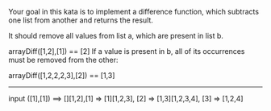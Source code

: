 Your goal in this kata is to implement a difference function, which subtracts one list from another and returns the result.

It should remove all values from list a, which are present in list b.

arrayDiff([1,2],[1]) == [2]
If a value is present in b, all of its occurrences must be removed from the other:

arrayDiff([1,2,2,2,3],[2]) == [1,3]

---

input ([1],[1]) ==> [][1,2],[1] => [1][1,2,3], [2] => [1,3][1,2,3,4], [3] => [1,2,4]
